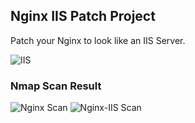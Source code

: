 ## Nginx IIS Patch Project

Patch your Nginx to look like an IIS Server.

![IIS](/Nginx-IIS-Patch/img/iis.png)

### Nmap Scan Result

![Nginx Scan](/Nginx-IIS-Patch/img/Nginx.png)
![Nginx-IIS Scan](/Nginx-IIS-Patch/img/Nginx-IIS.png)
